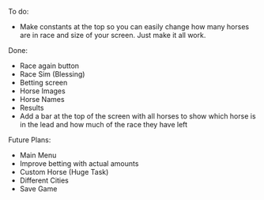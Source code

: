 To do:
- Make constants at the top so you can easily change how many horses are in race and size of your screen. Just make it all work.

Done: 
- Race again button
- Race Sim (Blessing)
- Betting screen
- Horse Images
- Horse Names 
- Results
- Add a bar at the top of the screen with all horses to show which horse is in the lead and how much of the race they have left

Future Plans:
- Main Menu
- Improve betting with actual amounts
- Custom Horse (Huge Task)
- Different Cities 
- Save Game
